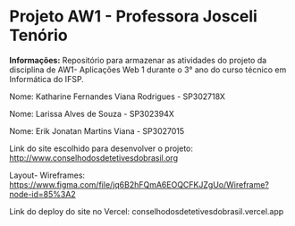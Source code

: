 # Projeto AW1 - Professora Josceli Tenório

<b>Informações:</b> Repositório para armazenar as atividades do projeto da disciplina de AW1- Aplicações Web 1 durante o 3° ano do curso técnico em Informática do IFSP.

Nome: Katharine Fernandes Viana Rodrigues - SP302718X

Nome: Larissa Alves de Souza - SP302394X

Nome: Erik Jonatan Martins Viana - SP3027015

Link do site escolhido para desenvolver o projeto:
http://www.conselhodosdetetivesdobrasil.org

Layout- Wireframes:
https://www.figma.com/file/jq6B2hFQmA6EOQCFKJZgUo/Wireframe?node-id=85%3A2

Link do deploy do site no Vercel:
conselhodosdetetivesdobrasil.vercel.app
